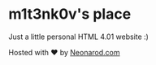 # m1t3nk0v's place

Just a little personal HTML 4.01 website :)

Hosted with ♥ by [Neonarod.com](http://neonarod.com)
